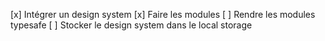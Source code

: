 [x] Intégrer un design system
[x] Faire les modules
[ ] Rendre les modules typesafe
[ ] Stocker le design system dans le local storage
